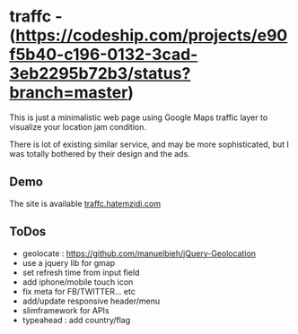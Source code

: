 # traffc - (https://codeship.com/projects/e90f5b40-c196-0132-3cad-3eb2295b72b3/status?branch=master)

This is just a minimalistic web page using Google Maps traffic layer to visualize your location jam condition.

There is lot of existing similar service, and may be more sophisticated, but I was totally bothered by their design and the ads.


## Demo
The site is available [traffc.hatemzidi.com](http://traffc.hatemzidi.com/)

## ToDos
- geolocate : https://github.com/manuelbieh/jQuery-Geolocation
- use a jquery lib for gmap
- set refresh time from input field
- add iphone/mobile touch icon
- fix meta for FB/TWITTER... etc
- add/update responsive header/menu
- slimframework for APIs
- typeahead : add country/flag
